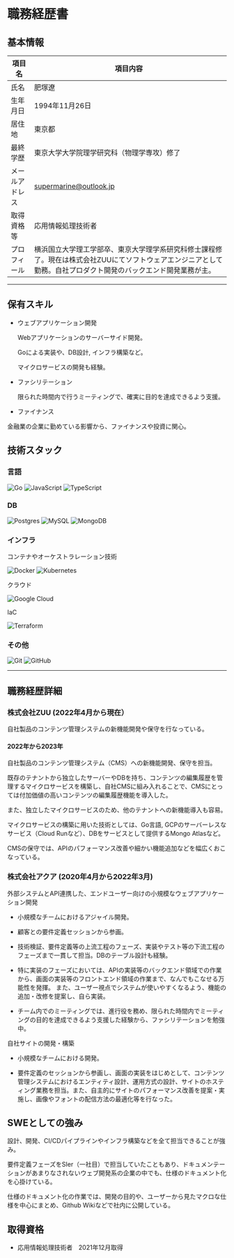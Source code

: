 
# 職務経歴書

## 基本情報

|項目名|項目内容|
|---|---|
|氏名|肥塚遼|
|生年月日|1994年11月26日|
|居住地|東京都|
|最終学歴|東京大学大学院理学研究科（物理学専攻）修了|
|メールアドレス|supermarine@outlook.jp|
|取得資格等|応用情報処理技術者|
|プロフィール|横浜国立大学理工学部卒、東京大学理学系研究科修士課程修了。現在は株式会社ZUUにてソフトウェアエンジニアとして勤務。自社プロダクト開発のバックエンド開発業務が主。|

---

## 保有スキル

- ウェブアプリケーション開発

  Webアプリケーションのサーバーサイド開発。
 
  Goによる実装や、DB設計, インフラ構築など。
  
  マイクロサービスの開発も経験。
    
- ファシリテーション

  限られた時間内で行うミーティングで、確実に目的を達成できるよう支援。

- ファイナンス

金融業の企業に勤めている影響から、ファイナンスや投資に関心。

## 技術スタック

### 言語

![Go](https://img.shields.io/badge/go-%2300ADD8.svg?style=for-the-badge&logo=go&logoColor=white)
![JavaScript](https://img.shields.io/badge/javascript-%23323330.svg?style=for-the-badge&logo=javascript&logoColor=%23F7DF1E)
![TypeScript](https://img.shields.io/badge/typescript-%23007ACC.svg?style=for-the-badge&logo=typescript&logoColor=white)

### DB

![Postgres](https://img.shields.io/badge/postgres-%23316192.svg?style=for-the-badge&logo=postgresql&logoColor=white)
![MySQL](https://img.shields.io/badge/mysql-%2300f.svg?style=for-the-badge&logo=mysql&logoColor=white)
![MongoDB](https://img.shields.io/badge/MongoDB-%234ea94b.svg?style=for-the-badge&logo=mongodb&logoColor=white)

### インフラ

コンテナやオーケストラレーション技術

![Docker](https://img.shields.io/badge/docker-%230db7ed.svg?style=for-the-badge&logo=docker&logoColor=white)
![Kubernetes](https://img.shields.io/badge/kubernetes-%23326ce5.svg?style=for-the-badge&logo=kubernetes&logoColor=white)

クラウド

![Google Cloud](https://img.shields.io/badge/GoogleCloud-%234285F4.svg?style=for-the-badge&logo=google-cloud&logoColor=white)

IaC

![Terraform](https://img.shields.io/badge/terraform-%235835CC.svg?style=for-the-badge&logo=terraform&logoColor=white)

### その他

![Git](https://img.shields.io/badge/git-%23F05033.svg?style=for-the-badge&logo=git&logoColor=white)
![GitHub](https://img.shields.io/badge/github-%23121011.svg?style=for-the-badge&logo=github&logoColor=white)

---

## 職務経歴詳細

### 株式会社ZUU (2022年4月から現在）

自社製品のコンテンツ管理システムの新機能開発や保守を行なっている。

#### 2022年から2023年

自社製品のコンテンツ管理システム（CMS）への新機能開発、保守を担当。

既存のテナントから独立したサーバーやDBを持ち、コンテンツの編集履歴を管理するマイクロサービスを構築し、自社CMSに組み入れることで、CMSにとっては付加価値の高いコンテンツの編集履歴機能を導入した。

また、独立したマイクロサービスのため、他のテナントへの新機能導入も容易。

マイクロサービスの構築に用いた技術としては、Go言語, GCPのサーバーレスなサービス（Cloud Runなど）、DBをサービスとして提供するMongo Atlasなど。

CMSの保守では、APIのパフォーマンス改善や細かい機能追加などを幅広くおこなっている。

### 株式会社アクア (2020年4月から2022年3月)

外部システムとAPI連携した、エンドユーザー向けの小規模なウェブアプリケーション開発

  - 小規模なチームにおけるアジャイル開発。

  - 顧客との要件定義セッションから参画。

  - 技術検証、要件定義等の上流工程のフェーズ、実装やテスト等の下流工程のフェーズまで一貫して担当。DBのテーブル設計も経験。

  - 特に実装のフェーズにおいては、APIの実装等のバックエンド領域での作業から、画面の実装等のフロントエンド領域の作業まで、なんでもこなせる万能性を発揮。 また、ユーザー視点でシステムが使いやすくなるよう、機能の追加・改修を提案し、自ら実装。

  - チーム内でのミーティングでは、進行役を務め、限られた時間内でミーティングの目的を達成できるよう支援した経験から、ファシリテーションを勉強中。

自社サイトの開発・構築

  - 小規模なチームにおける開発。

  - 要件定義のセッションから参画し、画面の実装をはじめとして、コンテンツ管理システムにおけるエンティティ設計、運用方式の設計、サイトのホスティング業務を担当。また、自主的にサイトのパフォーマンス改善を提案・実施し、画像やフォントの配信方法の最適化等を行なった。

## SWEとしての強み

設計、開発、CI/CDパイプラインやインフラ構築などを全て担当できることが強み。

要件定義フェーズをSIer（一社目）で担当していたこともあり、ドキュメンテーションがあまりなされないウェブ開発系の企業の中でも、仕様のドキュメント化を心掛けている。

仕様のドキュメント化の作業では、開発の目的や、ユーザーから見たマクロな仕様を中心にまとめ、Github Wikiなどで社内に公開している。

## 取得資格

- 応用情報処理技術者　2021年12月取得

